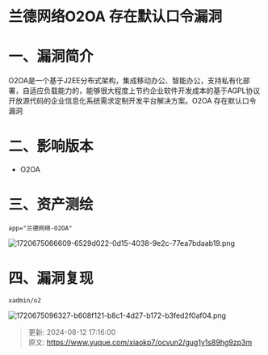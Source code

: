 # 兰德网络O2OA 存在默认口令漏洞

# 一、漏洞简介
O2OA是一个基于J2EE分布式架构，集成移动办公、智能办公，支持私有化部署，自适应负载能力的，能够很大程度上节约企业软件开发成本的基于AGPL协议开放源代码的企业信息化系统需求定制开发平台解决方案。O2OA 存在默认口令漏洞

# 二、影响版本
+ O2OA 

# 三、资产测绘
```plain
app="兰德网络-O2OA"
```

![1720675066609-6529d022-0d15-4038-9e2c-77ea7bdaab19.png](./img/OEpi5s7mIByPqKgH/1720675066609-6529d022-0d15-4038-9e2c-77ea7bdaab19-260404.png)

# 四、漏洞复现
```http
xadmin/o2
```

![1720675096327-b608f121-b8c1-4d27-b172-b3fed2f0af04.png](./img/OEpi5s7mIByPqKgH/1720675096327-b608f121-b8c1-4d27-b172-b3fed2f0af04-496650.png)



> 更新: 2024-08-12 17:16:00  
> 原文: <https://www.yuque.com/xiaokp7/ocvun2/gug1y1s89hg9zp3m>